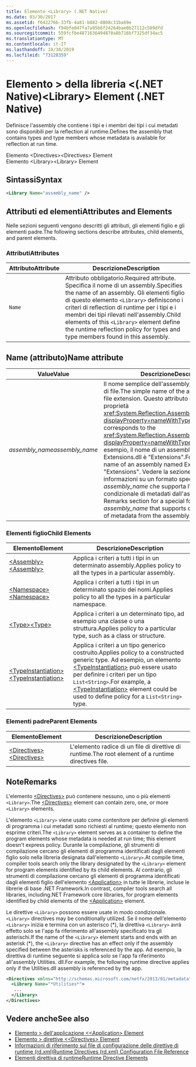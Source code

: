 ```yaml
---
title: Elemento <Library> (.NET Native)
ms.date: 03/30/2017
ms.assetid: f642276b-33fb-4a81-b882-8808c31ba69e
ms.openlocfilehash: f94bfe047fa7a95b6f24264bae0b27112c589dfd
ms.sourcegitcommit: 559fcfbe4871636494870a8b716bf7325df34ac5
ms.translationtype: MT
ms.contentlocale: it-IT
ms.lasthandoff: 10/30/2019
ms.locfileid: "73128359"
---
```

# <a name="library-element-net-native"></a><span data-ttu-id="91527-102">Elemento > della libreria \<(.NET Native)</span><span class="sxs-lookup"><span data-stu-id="91527-102">\<Library> Element (.NET Native)</span></span>
<span data-ttu-id="91527-103">Definisce l'assembly che contiene i tipi e i membri dei tipi i cui metadati sono disponibili per la reflection al runtime.</span><span class="sxs-lookup"><span data-stu-id="91527-103">Defines the assembly that contains types and type members whose metadata is available for reflection at run time.</span></span>  
  
 <span data-ttu-id="91527-104">Elemento \<Directives></span><span class="sxs-lookup"><span data-stu-id="91527-104">\<Directives> Element</span></span>  
<span data-ttu-id="91527-105">Elemento \<Library></span><span class="sxs-lookup"><span data-stu-id="91527-105">\<Library> Element</span></span>  
  
## <a name="syntax"></a><span data-ttu-id="91527-106">Sintassi</span><span class="sxs-lookup"><span data-stu-id="91527-106">Syntax</span></span>  
  
```xml  
<Library Name="assembly_name" />  
```  
  
## <a name="attributes-and-elements"></a><span data-ttu-id="91527-107">Attributi ed elementi</span><span class="sxs-lookup"><span data-stu-id="91527-107">Attributes and Elements</span></span>  
 <span data-ttu-id="91527-108">Nelle sezioni seguenti vengono descritti gli attributi, gli elementi figlio e gli elementi padre.</span><span class="sxs-lookup"><span data-stu-id="91527-108">The following sections describe attributes, child elements, and parent elements.</span></span>  
  
### <a name="attributes"></a><span data-ttu-id="91527-109">Attributi</span><span class="sxs-lookup"><span data-stu-id="91527-109">Attributes</span></span>  
  
|<span data-ttu-id="91527-110">Attributo</span><span class="sxs-lookup"><span data-stu-id="91527-110">Attribute</span></span>|<span data-ttu-id="91527-111">Descrizione</span><span class="sxs-lookup"><span data-stu-id="91527-111">Description</span></span>|  
|---------------|-----------------|  
|`Name`|<span data-ttu-id="91527-112">Attributo obbligatorio.</span><span class="sxs-lookup"><span data-stu-id="91527-112">Required attribute.</span></span> <span data-ttu-id="91527-113">Specifica il nome di un assembly.</span><span class="sxs-lookup"><span data-stu-id="91527-113">Specifies the name of an assembly.</span></span> <span data-ttu-id="91527-114">Gli elementi figlio di questo elemento `<Library>` definiscono i criteri di reflection di runtime per i tipi e i membri dei tipi rilevati nell'assembly.</span><span class="sxs-lookup"><span data-stu-id="91527-114">Child elements of this `<Library>` element define the runtime reflection policy for types and type members found in this assembly.</span></span>|  
  
## <a name="name-attribute"></a><span data-ttu-id="91527-115">Name (attributo)</span><span class="sxs-lookup"><span data-stu-id="91527-115">Name attribute</span></span>  
  
|<span data-ttu-id="91527-116">Value</span><span class="sxs-lookup"><span data-stu-id="91527-116">Value</span></span>|<span data-ttu-id="91527-117">Descrizione</span><span class="sxs-lookup"><span data-stu-id="91527-117">Description</span></span>|  
|-----------|-----------------|  
|<span data-ttu-id="91527-118">*assembly_name*</span><span class="sxs-lookup"><span data-stu-id="91527-118">*assembly_name*</span></span>|<span data-ttu-id="91527-119">Il nome semplice dell'assembly, senza estensione di file.</span><span class="sxs-lookup"><span data-stu-id="91527-119">The simple name of the assembly, without its file extension.</span></span> <span data-ttu-id="91527-120">Questo attributo corrisponde alla proprietà <xref:System.Reflection.AssemblyName.Name%2A?displayProperty=nameWithType>.</span><span class="sxs-lookup"><span data-stu-id="91527-120">This attribute corresponds to the <xref:System.Reflection.AssemblyName.Name%2A?displayProperty=nameWithType> property.</span></span> <span data-ttu-id="91527-121">Ad esempio, il nome di un assembly denominato Extensions.dll è "Extensions".</span><span class="sxs-lookup"><span data-stu-id="91527-121">For example, the name of an assembly named Extensions.dll is "Extensions".</span></span> <span data-ttu-id="91527-122">Vedere la sezione Note per informazioni su un formato speciale di *assembly_name* che supporta l'inclusione condizionale di metadati dall'assembly.</span><span class="sxs-lookup"><span data-stu-id="91527-122">See the Remarks section for a special form of *assembly_name* that supports conditional inclusion of metadata from the assembly.</span></span>|  
  
### <a name="child-elements"></a><span data-ttu-id="91527-123">Elementi figlio</span><span class="sxs-lookup"><span data-stu-id="91527-123">Child Elements</span></span>  
  
|<span data-ttu-id="91527-124">Elemento</span><span class="sxs-lookup"><span data-stu-id="91527-124">Element</span></span>|<span data-ttu-id="91527-125">Descrizione</span><span class="sxs-lookup"><span data-stu-id="91527-125">Description</span></span>|  
|-------------|-----------------|  
|[<span data-ttu-id="91527-126">\<Assembly></span><span class="sxs-lookup"><span data-stu-id="91527-126">\<Assembly></span></span>](assembly-element-net-native.md)|<span data-ttu-id="91527-127">Applica i criteri a tutti i tipi in un determinato assembly.</span><span class="sxs-lookup"><span data-stu-id="91527-127">Applies policy to all the types in a particular assembly.</span></span>|  
|[<span data-ttu-id="91527-128">\<Namespace></span><span class="sxs-lookup"><span data-stu-id="91527-128">\<Namespace></span></span>](namespace-element-net-native.md)|<span data-ttu-id="91527-129">Applica i criteri a tutti i tipi in un determinato spazio dei nomi.</span><span class="sxs-lookup"><span data-stu-id="91527-129">Applies policy to all the types in a particular namespace.</span></span>|  
|[<span data-ttu-id="91527-130">\<Type></span><span class="sxs-lookup"><span data-stu-id="91527-130">\<Type></span></span>](type-element-net-native.md)|<span data-ttu-id="91527-131">Applica i criteri a un determinato tipo, ad esempio una classe o una struttura.</span><span class="sxs-lookup"><span data-stu-id="91527-131">Applies policy to a particular type, such as a class or structure.</span></span>|  
|[<span data-ttu-id="91527-132">\<TypeInstantiation></span><span class="sxs-lookup"><span data-stu-id="91527-132">\<TypeInstantiation></span></span>](typeinstantiation-element-net-native.md)|<span data-ttu-id="91527-133">Applica i criteri a un tipo generico costruito.</span><span class="sxs-lookup"><span data-stu-id="91527-133">Applies policy to a constructed generic type.</span></span> <span data-ttu-id="91527-134">Ad esempio, un elemento [\<TypeInstantiation>](typeinstantiation-element-net-native.md) può essere usato per definire i criteri per un tipo `List<String>`.</span><span class="sxs-lookup"><span data-stu-id="91527-134">For example, a [\<TypeInstantiation>](typeinstantiation-element-net-native.md) element could be used to define policy for a `List<String>` type.</span></span>|  
  
### <a name="parent-elements"></a><span data-ttu-id="91527-135">Elementi padre</span><span class="sxs-lookup"><span data-stu-id="91527-135">Parent Elements</span></span>  
  
|<span data-ttu-id="91527-136">Elemento</span><span class="sxs-lookup"><span data-stu-id="91527-136">Element</span></span>|<span data-ttu-id="91527-137">Descrizione</span><span class="sxs-lookup"><span data-stu-id="91527-137">Description</span></span>|  
|-------------|-----------------|  
|[<span data-ttu-id="91527-138">\<Directives></span><span class="sxs-lookup"><span data-stu-id="91527-138">\<Directives></span></span>](directives-element-net-native.md)|<span data-ttu-id="91527-139">L'elemento radice di un file di direttive di runtime.</span><span class="sxs-lookup"><span data-stu-id="91527-139">The root element of a runtime directives file.</span></span>|  
  
## <a name="remarks"></a><span data-ttu-id="91527-140">Note</span><span class="sxs-lookup"><span data-stu-id="91527-140">Remarks</span></span>  
 <span data-ttu-id="91527-141">L'elemento [\<Directives>](directives-element-net-native.md) può contenere nessuno, uno o più elementi `<Library>`.</span><span class="sxs-lookup"><span data-stu-id="91527-141">The [\<Directives>](directives-element-net-native.md) element can contain zero, one, or more `<Library>` elements.</span></span>  
  
 <span data-ttu-id="91527-142">L'elemento `<Library>` viene usato come contenitore per definire gli elementi di programma i cui metadati sono richiesti al runtime; questo elemento non esprime criteri.</span><span class="sxs-lookup"><span data-stu-id="91527-142">The `<Library>` element serves as a container to define the program elements whose metadata is needed at run time; this element doesn't express policy.</span></span> <span data-ttu-id="91527-143">Durante la compilazione, gli strumenti di compilazione cercano gli elementi di programma identificati dagli elementi figlio solo nella libreria designata dall'elemento `<Library>`.</span><span class="sxs-lookup"><span data-stu-id="91527-143">At compile time, compiler tools search only the library designated by the `<Library>` element for program elements identified by its child elements.</span></span> <span data-ttu-id="91527-144">Al contrario, gli strumenti di compilazione cercano gli elementi di programma identificati dagli elementi figlio dell'elemento [\<Application>](application-element-net-native.md) in tutte le librerie, incluse le librerie di base .NET Framework.</span><span class="sxs-lookup"><span data-stu-id="91527-144">In contrast, compiler tools search all libraries, including.NET Framework core libraries, for program elements identified by child elements of the [\<Application>](application-element-net-native.md) element.</span></span>  
  
 <span data-ttu-id="91527-145">Le direttive `<Library>` possono essere usate in modo condizionale.</span><span class="sxs-lookup"><span data-stu-id="91527-145">`<Library>` directives may be conditionally utilized.</span></span> <span data-ttu-id="91527-146">Se il nome dell'elemento `<Library>` inizia e termina con un asterisco (\*), la direttiva `<Library>` avrà effetto solo se l'app fa riferimento all'assembly specificato tra gli asterischi.</span><span class="sxs-lookup"><span data-stu-id="91527-146">If the name of the `<Library>` element starts and ends with an asterisk (\*), the `<Library>` directive has an effect only if the assembly specified between the asterisks is referenced by the app.</span></span> <span data-ttu-id="91527-147">Ad esempio, la direttiva di runtime seguente si applica solo se l'app fa riferimento all'assembly Utilities. dll.</span><span class="sxs-lookup"><span data-stu-id="91527-147">For example, the following runtime directive applies only if the Utilities.dll assembly is referenced by the app.</span></span>  
  
```xml  
<Directives xmlns="http://schemas.microsoft.com/netfx/2013/01/metadata">  
  <Library Name="*Utilities*">  
   ...  
  </Library>  
</Directives>  
```  
  
## <a name="see-also"></a><span data-ttu-id="91527-148">Vedere anche</span><span class="sxs-lookup"><span data-stu-id="91527-148">See also</span></span>

- [<span data-ttu-id="91527-149">Elemento > dell'applicazione \<</span><span class="sxs-lookup"><span data-stu-id="91527-149">\<Application> Element</span></span>](application-element-net-native.md)
- [<span data-ttu-id="91527-150">Elemento > direttive \<</span><span class="sxs-lookup"><span data-stu-id="91527-150">\<Directives> Element</span></span>](directives-element-net-native.md)
- [<span data-ttu-id="91527-151">Informazioni di riferimento sul file di configurazione delle direttive di runtime (rd.xml)</span><span class="sxs-lookup"><span data-stu-id="91527-151">Runtime Directives (rd.xml) Configuration File Reference</span></span>](runtime-directives-rd-xml-configuration-file-reference.md)
- [<span data-ttu-id="91527-152">Elementi direttiva di runtime</span><span class="sxs-lookup"><span data-stu-id="91527-152">Runtime Directive Elements</span></span>](runtime-directive-elements.md)
